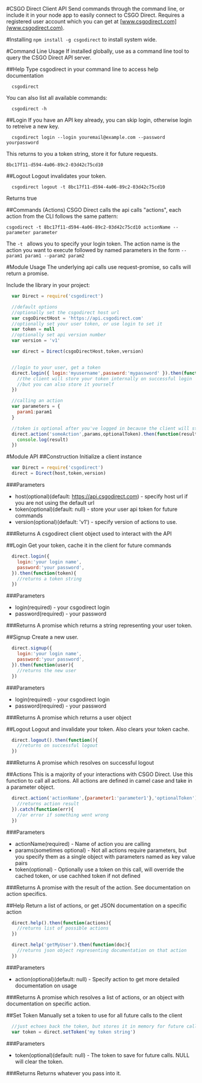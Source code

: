 #CSGO Direct Client API
Send commands through the command line, or include it in your node app to easily connect to CSGO Direct.
Requires a registered user account which you can get at [www.csgodirect.com](www.csgodirect.com).

#Installing
`npm install -g csgodirect` to install system wide.

#Command Line Usage
If installed globally, use as a command line tool to query the CSGO Direct API server. 

##Help
Type csgodirect in your command line to access help documentation

```
  csgodirect
```

You can also list all available commands:

```
  csgodirect -h
```

##Login
If you have an API key already, you can skip login, otherwise login to retreive a new key.

```
  csgodirect login --login youremail@example.com --password yourpassword 

```
This returns to you a token string, store it for future requests. 

`8bc17f11-d594-4a06-89c2-03d42c75cd10`

##Logout
Logout invalidates your token.

```
  csgodirect logout -t 8bc17f11-d594-4a06-89c2-03d42c75cd10

```
Returns true

##Commands (Actions)
CSGO Direct calls the api calls "actions", each action from the CLI follows the same pattern:

`csgodirect -t 8bc17f11-d594-4a06-89c2-03d42c75cd10 actionName --parameter parameter `

The `-t ` allows you to specify your login token. The action name is the action you want to execute followed by 
named parameters in the form `--param1 param1 --param2 param2`

#Module Usage
The underlying api calls use request-promise, so calls will return a promise. 

Include the library in your project:
```js
  var Direct = require('csgodirect')

  //default options
  //optionally set the csgodirect host url
  var csgoDirectHost = 'https://api.csgodirect.com'
  //optionally set your user token, or use login to set it
  var token = null
  //optionally set api version number
  var version = 'v1'

  var direct = Direct(csgoDirectHost,token,version)


  //login to your user, get a token
  direct.login({ login:'myusername',password:'mypassword' }).then(function(token){
    //the client will store your token internally on successful login
    //but you can also store it yourself
  })

  //calling an action
  var parameters = {
    param1:param1
  }

  //token is optional after you've logged in because the client will store it
  direct.action('someAction',params,optionalToken).then(function(result){
    console.log(result)
  })
```

#Module API
##Construction
Initialize a client instance
```js
  var Direct = require('csgodirect')
  direct = Direct(host,token,version)
```
###Parameters
- host(optional)(default: https://api.csgodirect.com) - specify host url if you are not using the default url
- token(optional)(default: null) - store your user api token for future commands
- version(optional)(default: 'v1') - specify version of actions to use.

###Returns
A csgodirect client object used to interact with the API

##Login
Get your token, cache it in the client for future commands
```js
  direct.login({
    login:'your login name',
    password:'your password',
  }).then(function(token){
    //returns a token string
  })
```
###Parameters
- login(required) - your csgodirect login
- password(required) - your password

###Returns
A promise which returns a string representing your user token. 

##Signup
Create a new user.

```js
  direct.signup({
    login:'your login name',
    password:'your password',
  }).then(function(user){
    //returns the new user
  })
```
###Parameters
- login(required) - your csgodirect login
- password(required) - your password

###Returns
A promise which returns a user object

##Logout
Logout and invalidate your token. Also clears your token cache. 

```js
  direct.logout().then(function(){
    //returns on successful logout
  })
```
###Returns
A promise which resolves on successful logout

##Actions
This is a majority of your interactions with CSGO Direct. Use this function to 
call all actions. All actions are defined in camel case and take in a parameter
object.

```js
  direct.action('actionName',{parameter1:'parameter1'},'optionalToken').then(function(result){
    //returns action result
  }).catch(function(err){
    //or error if something went wrong
  })
```
###Parameters
- actionName(required) - Name of action you are calling
- params(sometimes optional) - Not all actions require parameters, but you specify them as a single object with parameters named as key value pairs
- token(optional) - Optionally use a token on this call, will override the cached token, or use cachhed token if not defined 

###Returns
A promise with the result of the action. See documentation on action specifics.

##Help
Return a list of actions, or get JSON documentation on a specific action

```js
  direct.help().then(function(actions){
    //returns list of possible actions
  })

  direct.help('getMyUser').then(function(doc){
    //returns json object representing documentation on that action
  })
```

###Parameters
- action(optional)(default: null) - Specify action to get more detailed documentation on usage

###Returns
A promise which resolves a list of actions, or an object with documentation on specific action.


##Set Token
Manually set a token to use for all future calls to the client

```js
  //just echoes back the token, but stores it in memory for future calls
  var token = direct.setToken('my token string')
```

###Parameters
- token(optional)(default: null) - The token to save for future calls. NULL will clear the token.

###Returns
Returns whatever you pass into it. 


